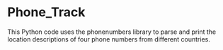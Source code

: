 # Phone_Track
This Python code uses the phonenumbers library to parse and print the location descriptions of four phone numbers from different countries.
